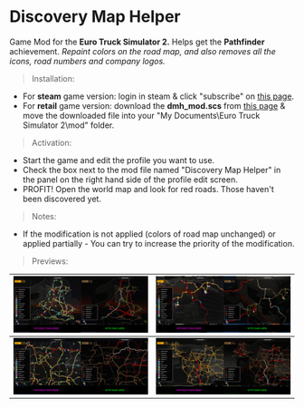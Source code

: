 # Discovery Map Helper

Game Mod for the **Euro Truck Simulator 2.** Helps get the **Pathfinder** achievement.
*Repaint colors on the road map, and also removes all the icons, road numbers and company logos.*

> Installation:
* For **steam** game version: login in steam & click "subscribe" on [this page](http://steamcommunity.com/sharedfiles/filedetails/?id=719282383).
* For **retail** game version: download the **dmh_mod.scs** from [this page](https://github.com/Art-Stea1th/DiscoveryMapHelper/releases) & move the downloaded file into your "My Documents\Euro Truck Simulator 2\mod" folder.

> Activation:
* Start the game and edit the profile you want to use.
* Check the box next to the mod file named "Discovery Map Helper" in the panel on the right hand side of the profile edit screen.
* PROFIT! Open the world map and look for red roads. Those haven't been discovered yet.

> Notes:
* If the modification is not applied (colors of road map unchanged) or applied partially - You can try to increase the priority of the modification.

> Previews:

![PreviewA](https://github.com/Art-Stea1th/DiscoveryMapHelper/blob/master/Arts/previews/normal/dmh_prev_01_n.jpg) | ![PreviewB](https://github.com/Art-Stea1th/DiscoveryMapHelper/blob/master/Arts/previews/normal/dmh_prev_02_n.jpg)
------------ | -------------
![PreviewC](https://github.com/Art-Stea1th/DiscoveryMapHelper/blob/master/Arts/previews/normal/dmh_prev_03_n.jpg) | ![PreviewD](https://github.com/Art-Stea1th/DiscoveryMapHelper/blob/master/Arts/previews/normal/dmh_prev_04_n.jpg)